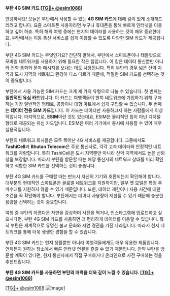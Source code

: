 **부탄 4G SIM 카드 [[TG💪+ @esim1088](https://t.me/s/esim1088)]**

안녕하세요! 오늘은 부탄에서 사용할 수 있는 **4G SIM 카드**에 대해 깊이 있게 소개해드리려고 합니다. 요즘 스마트폰 사용자라면 누구나 휴대폰을 통해 빠르게 인터넷을 이용하고 싶어 하죠. 특히 해외 여행 중에는 현지의 데이터를 사용하는 것이 매우 중요한데요, 부탄에서는 이동 통신 서비스를 쉽게 이용할 수 있도록 다양한 SIM 카드가 제공됩니다.

부탄 4G SIM 카드는 무엇인가요? 간단히 말해서, 부탄에서 스마트폰이나 태블릿으로 모바일 네트워크를 사용하기 위해 필요한 작은 칩입니다. 이 칩은 데이터 통신뿐만 아니라 전화 통화와 문자 메시지를 보내는 데도 사용됩니다. 특히 부탄의 경우 넓은 산악 지역과 도시 지역의 네트워크 환경이 다소 다르기 때문에, 적절한 SIM 카드를 선택하는 것이 중요합니다.

부탄에서 사용 가능한 SIM 카드는 크게 세 가지 유형으로 나눌 수 있습니다. 첫 번째는 **일반적인 유심 카드**입니다. 이 카드는 여행객들이 현지 네트워크에 가입하기 위해 구매하는 가장 일반적인 형태로, 공항이나 대형 마트에서 쉽게 구입할 수 있습니다. 두 번째는 **데이터 전용 SIM 카드**입니다. 이 카드는 데이터만 사용하고자 하는 사람들에게 이상적입니다. 마지막으로, **ESIM**이란 것도 있는데요, ESIM은 물리적인 칩이 아닌 디지털 형태로 제공되는 유심 카드입니다. ESIM은 여러 기기에서 동시에 사용할 수 있어 매우 실용적입니다.

부탄의 네트워크 회사들은 모두 뛰어난 4G 서비스를 제공합니다. 그중에서도 **TashiCell**과 **Bhutan Telecom**은 주요 통신사로, 각각 고속 데이터와 안정적인 네트워크를 자랑합니다. 특히 TashiCell은 도시 지역뿐만 아니라 산악 지역에서도 높은 신뢰성을 보장합니다. 따라서 부탄을 방문할 때는 해당 통신사의 네트워크 상태를 미리 확인하고 적합한 SIM 카드를 선택하는 것이 좋습니다.

부탄 4G SIM 카드를 구매할 때는 반드시 자신의 기기와 호환되는지 확인해야 합니다. 대부분의 현대적인 스마트폰은 글로벌 네트워크를 지원하지만, 일부 옛 모델은 특정 주파수대를 지원하지 않을 수 있기 때문입니다. 또한, 데이터 제한이나 사용 시간에 대한 조건을 꼭 확인해야 합니다. 부탄에서는 데이터 사용량이 제한될 수 있기 때문에 충분한 용량을 선택하는 것이 중요합니다.

여행 중 부탄의 아름다운 자연을 감상하며 사진을 찍거나, 인스타그램에 업로드하고 싶으시다면, 부탄 4G SIM 카드를 사용하면 더 편리하게 데이터를 이용할 수 있습니다. 특히 부탄은 세계적으로 유명한 불교 문화와 자연 경관을 가진 나라입니다. 따라서 현지 네트워크를 통해 더욱 생생한 경험을 할 수 있습니다.

부탄 4G SIM 카드는 현지 생활뿐만 아니라 여행객들에게도 매우 유용한 제품입니다. 언제든지 원하는 장소에서 빠른 인터넷 연결을 즐길 수 있기 때문입니다. 만약 부탄을 방문할 계획이 있다면, 현지 통신사에서 직접 구매하거나 온라인으로 사전 구매하는 것을 추천드립니다.

**부탄 4G SIM 카드를 사용하면 부탄의 매력을 더욱 깊이 느낄 수 있습니다. [[TG💪+ @esim1088](https://t.me/s/esim1088)]**

[[TG💪+ @esim1088](https://t.me/s/esim1088) ![Image](https://i.postimg.cc/Y0z9fWf4/image.png)]
